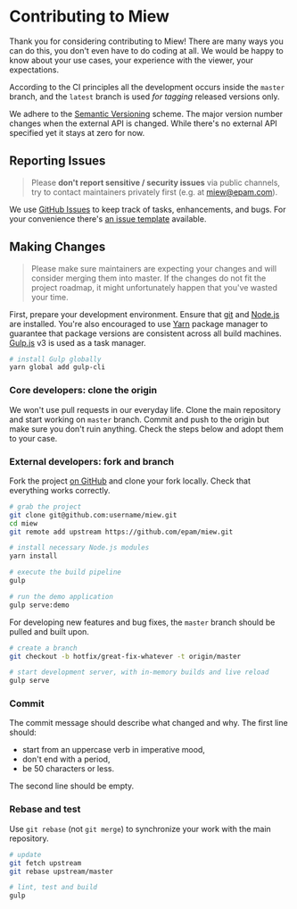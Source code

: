 # Contributing to Miew

Thank you for considering contributing to Miew! There are many ways you can do this, you don't even
have to do coding at all. We would be happy to know about your use cases, your experience with the
viewer, your expectations.

According to the CI principles all the development occurs inside
the `master` branch, and the `latest` branch is used _for tagging_ released versions only.

We adhere to the [Semantic Versioning](http://semver.org/) scheme. The major version number changes
when the external API is changed. While there's no external API specified yet it stays at zero for now.

## Reporting Issues

> Please **don't report sensitive / security issues** via public channels, try to contact
> maintainers privately first (e.g. at [miew@epam.com](miew@epam.com)).

We use [GitHub Issues](https://guides.github.com/features/issues/) to keep track of tasks,
enhancements, and bugs. For your convenience there's [an issue template](.github/ISSUE_TEMPLATE.md)
available.

## Making Changes

> Please make sure maintainers are expecting your changes and will consider merging them into
> master. If the changes do not fit the project roadmap, it might unfortunately happen that
> you've wasted your time.

First, prepare your development environment. Ensure that [git] and [Node.js] are installed.
You're also encouraged to use [Yarn] package manager to guarantee that package versions are
consistent across all build machines. [Gulp.js] v3 is used as a task manager.

```sh
# install Gulp globally
yarn global add gulp-cli
```

[git]: https://git-scm.com/
[Node.js]: https://nodejs.org/
[Yarn]: https://yarnpkg.com/
[Gulp.js]: http://gulpjs.com/

### Core developers: clone the origin

We won't use pull requests in our everyday life. Clone the main repository and start working
on `master` branch. Commit and push to the origin but make sure you don't ruin anything. Check
the steps below and adopt them to your case.

### External developers: fork and branch

Fork the project [on GitHub](https://github.com/epam/miew) and clone your fork locally.
Check that everything works correctly.

```sh
# grab the project
git clone git@github.com:username/miew.git
cd miew
git remote add upstream https://github.com/epam/miew.git

# install necessary Node.js modules
yarn install

# execute the build pipeline
gulp

# run the demo application
gulp serve:demo
```

For developing new features and bug fixes, the `master` branch should be pulled and built upon.

```sh
# create a branch
git checkout -b hotfix/great-fix-whatever -t origin/master

# start development server, with in-memory builds and live reload
gulp serve
```

### Commit

The commit message should describe what changed and why. The first line should:

- start from an uppercase verb in imperative mood,
- don't end with a period,
- be 50 characters or less.

The second line should be empty.

### Rebase and test

Use `git rebase` (not `git merge`) to synchronize your work with the main repository.

```sh
# update
git fetch upstream
git rebase upstream/master

# lint, test and build
gulp
```
